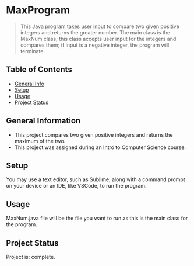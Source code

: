 # MaxProgram
> This Java program takes user input to compare two given positive integers and returns the greater number. The main class is the MaxNum class; this class accepts user input for the integers and compares them; if input is a negative integer, the program will terminate. 

## Table of Contents
* [General Info](#general-information)
* [Setup](#setup)
* [Usage](#usage)
* [Project Status](#project-status)


## General Information
- This project compares two given positive integers and returns the maximum of the two.
- This project was assigned during an Intro to Computer Science course.

## Setup
You may use a text editor, such as Sublime, along with a command prompt on your device or an IDE, like VSCode, to run the program.

## Usage
MaxNum.java file will be the file you want to run as this is the main class for the program.

## Project Status
Project is: complete.
